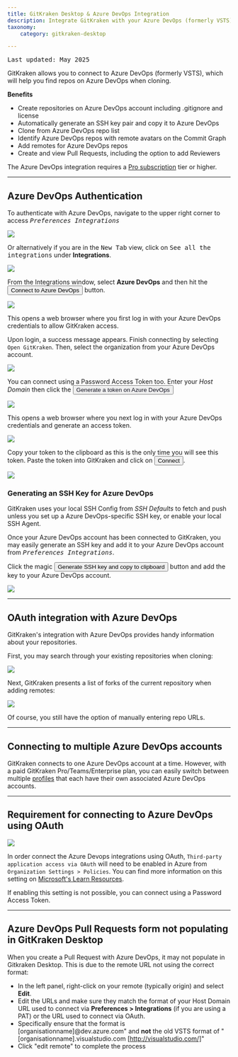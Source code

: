 ```yaml
---
title: GitKraken Desktop & Azure DevOps Integration
description: Integrate GitKraken with your Azure DevOps (formerly VSTS) repository by following these steps.
taxonomy:
    category: gitkraken-desktop

---
```

<kbd>Last updated: May 2025</kbd>

GitKraken allows you to connect to Azure DevOps (formerly VSTS), which will help you find repos on Azure DevOps when cloning.

**Benefits**

* Create repositories on Azure DevOps account including .gitignore and license
* Automatically generate an SSH key pair and copy it to Azure DevOps
* Clone from Azure DevOps repo list
* Identify Azure DevOps repos with remote avatars on the Commit Graph
* Add remotes for Azure DevOps repos
* Create and view Pull Requests, including the option to add Reviewers

<div class='callout callout--warning'>
    <p>The Azure DevOps integration requires a <a href="https://www.gitkraken.com/pricing?source=help_center&product=gitkraken" target="_blank">Pro subscription</a> tier or higher.</p>
</div>

***

## Azure DevOps Authentication

To authenticate with Azure DevOps, navigate to the upper right corner to access <kbd><i> <i class="fas fa-cog"></i> Preferences    <i class='fa fa-caret-right'></i>     Integrations</i></kbd>

<img src="/wp-content/uploads/preferences.png" srcset="/wp-content/uploads/preferences@2x.png" class="help-center-img img-bordered">

Or alternatively if you are in the <kbd>New Tab</kbd> view, click on <kbd>See all the integrations</kbd> under <strong><i class="fa-solid fa-plug"></i> Integrations</strong>.

<img src="/wp-content/uploads/see-all-integrations-2025.png" srcset="/wp-content/uploads/see-all-integrations-2025@2x.png" class="help-center-img img-bordered">

From the Integrations window, select **Azure DevOps** and then hit the <button class='button button--success button--ui button--nolink'>Connect to Azure DevOps</button> button.

<img src="/wp-content/uploads/connect-azure-devops-2025.png" srcset="/wp-content/uploads/connect-azure-devops-2025@2x.png" class="help-center-img img-bordered">

This opens a web browser where you first log in with your Azure DevOps credentials to allow GitKraken access.

Upon login, a success message appears. Finish connecting by selecting `Open GitKraken`. Then, select the organization from your Azure DevOps account.

<img src="/wp-content/uploads/select-azure-organization-2025.png" srcset="/wp-content/uploads/select-azure-organization-2025@2x.png" class="help-center-img img-bordered">

You can connect using a Password Access Token too. Enter your _Host Domain_ then click the <button class='button button--primary button--ui button--nolink'><span style='color:#141422;'>Generate a token on Azure DevOps</span></button>

<img src="/wp-content/uploads/generate-token-azure-devops-2025.png" srcset="/wp-content/uploads/generate-token-azure-devops-2025@2x.png" class="help-center-img img-bordered">

This opens a web browser where you next log in with your Azure DevOps credentials and generate an access token.

<img src="/wp-content/uploads/azure-PAT-scopes-2025.png" srcset="/wp-content/uploads/azure-PAT-scopes-2025@2x.png" class="help-center-img img-bordered">


Copy your token to the clipboard as this is the only time you will see this token.  Paste the token into GitKraken and click on <button class='button button--success button--ui button--nolink'>Connect</button>.

<img src="/wp-content/uploads/PAT-azure-added-2025.png" srcset="/wp-content/uploads/PAT-azure-added-2025@2x.png" class="help-center-img img-bordered">

### Generating an SSH Key for Azure DevOps
GitKraken uses your local SSH Config from _SSH Defaults_ to fetch and push unless you set up a Azure DevOps-specific SSH key, or enable your local SSH Agent.

Once your Azure DevOps account has been connected to GitKraken, you may easily generate an SSH key and add it to your Azure DevOps account from <kbd><i>Preferences    <i class='fa fa-caret-right'></i>     Integrations</i></kbd>.

Click the magic <button class='button button--success button--ui button--nolink'>Generate SSH key and copy to clipboard</button> button and add the key to your Azure DevOps account.

<img src="/wp-content/uploads/gkc-ssh-azure-devops.png" srcset="/wp-content/uploads/gkc-ssh-azure-devops@2x.png" class="img-responsive center img-bordered">

***
## OAuth integration with Azure DevOps
GitKraken's integration with Azure DevOps provides handy information about your repositories.

First, you may search through your existing repositories when cloning:

<img src="/wp-content/uploads/gkc-azure-integration-clone.png" srcset="/wp-content/uploads/gkc-azure-integration-clone@2x.png" class="help-center-img img-bordered">

Next, GitKraken presents a list of forks of the current repository when adding remotes:

<img src="/wp-content/uploads/gkc-azure-add-remote.png" srcset="/wp-content/uploads/gkc-azure-add-remote@2x.png" class="help-center-img img-bordered">

Of course, you still have the option of manually entering repo URLs.

***

## Connecting to multiple Azure DevOps accounts

GitKraken connects to one Azure DevOps account at a time. However, with a paid GitKraken Pro/Teams/Enterprise plan, you can easily switch between multiple <a href="/start-here/profiles">profiles</a> that each have their own associated Azure DevOps accounts.

***

## Requirement for connecting to Azure DevOps using OAuth

<img src="/wp-content/uploads/gkd-ado-oauth-error.png" class="img-bordered center" style="display: block; margin-left: auto; margin-right: auto;" />

In order connect the Azure Devops integrations using OAuth, `Third-party application access via OAuth` will need to be enabled in Azure from `Organization Settings > Policies`. You can find more information on this setting on [Microsoft's Learn Resources](https://learn.microsoft.com/en-us/azure/devops/organizations/accounts/change-application-access-policies?view=azure-devops).

If enabling this setting is not possible, you can connect using a Password Access Token.

***

## Azure DevOps Pull Requests form not populating in GitKraken Desktop

When you create a Pull Request with Azure DevOps, it may not populate in Gitkraken Desktop. This is due to the remote URL not using the correct format:

- In the left panel, right-click on your remote (typically origin) and select **Edit**.
- Edit the URLs and make sure they match the format of your Host Domain URL used to connect via **Preferences > Integrations** (if you are using a PAT) or the URL used to connect via OAuth.
- Specifically ensure that the format is [organisationname]@dev.azure.com" and **not** the old VSTS format of "[organisationname].visualstudio.com [http://visualstudio.com/]"
- Click "edit remote" to complete the process
